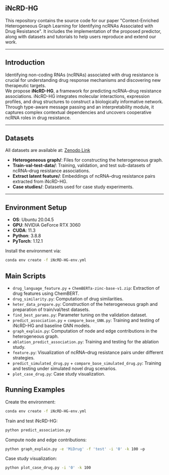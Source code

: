 ## iNcRD-HG

This repository contains the source code for our paper "Context-Enriched Heterogeneous Graph Learning for Identifying ncRNAs Associated with Drug Resistance". It includes the implementation of the proposed predictor, along with datasets and tutorials to help users reproduce and extend our work.

---

## Introduction

Identifying non-coding RNAs (ncRNAs) associated with drug resistance is crucial for understanding drug response mechanisms and discovering new therapeutic targets.  
We propose **iNcRD-HG**, a framework for predicting ncRNA–drug resistance associations. iNcRD-HG integrates molecular interactions, expression profiles, and drug structures to construct a biologically informative network. Through type-aware message passing and an interpretability module, it captures complex contextual dependencies and uncovers cooperative ncRNA roles in drug resistance.

---

## Datasets

All datasets are available at: [Zenodo Link](https://zenodo.org/records/16919628)  

- **Heterogeneous graph/**: Files for constructing the heterogeneous graph.  
- **Train-val-test-data/**: Training, validation, and test sub-datasets of ncRNA–drug resistance associations.  
- **Extract latent feature/**: Embeddings of ncRNA–drug resistance pairs extracted from iNcRD-HG.  
- **Case studies/**: Datasets used for case study experiments.  

---

## Environment Setup

- **OS**: Ubuntu 20.04.5  
- **GPU**: NVIDIA GeForce RTX 3060  
- **CUDA**: 11.3  
- **Python**: 3.8.8  
- **PyTorch**: 1.12.1  

Install the environment via:
```bash
conda env create -f iNcRD-HG-env.yml
```

## Main Scripts

- `drug_language_feature.py` + `ChemBERTa-zinc-base-v1.zip`: Extraction of drug features using ChemBERT.  
- `drug_similarity.py`: Computation of drug similarities.  
- `heter_data_prepare.py`: Construction of the heterogeneous graph and preparation of train/val/test datasets.  
- `find_best_params.py`: Parameter tuning on the validation dataset.  
- `predict_association.py` + `compare_base_GNN.py`: Training and testing of iNcRD-HG and baseline GNN models.  
- `graph_explain.py`: Computation of node and edge contributions in the heterogeneous graph.  
- `ablation_predict_association.py`: Training and testing for the ablation study.  
- `feature.py`: Visualization of ncRNA–drug resistance pairs under different strategies.  
- `predict_simulated_drug.py` + `compare_base_simulated_drug.py`: Training and testing under simulated novel drug scenarios.  
- `plot_case_drug.py`: Case study visualization.  

## Running Examples

Create the environment:
```bash
conda env create -f iNcRD-HG-env.yml
```

Train and test iNcRD-HG:
```bash
python predict_association.py
```

Compute node and edge contributions:
```bash
python graph_explain.py -e 'MiDrug' -f 'test' -i '0' -k 100 –p
```

Case study visualization:
```bash
python plot_case_drug.py -i '0' -k 100
